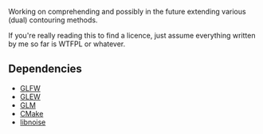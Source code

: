 Working on comprehending and possibly in the future extending various (dual) contouring methods.

If you're really reading this to find a licence, just assume everything written by me so far is WTFPL or whatever. 
## Dependencies

 * [GLFW](https://github.com/glfw/glfw)
 * [GLEW](http://github.com/nigels-com/glew.git)
 * [GLM](https://github.com/g-truc/glm)
 * [CMake](http://www.cmake.org/)
 * [libnoise](http://libnoise.sourceforge.net/)
